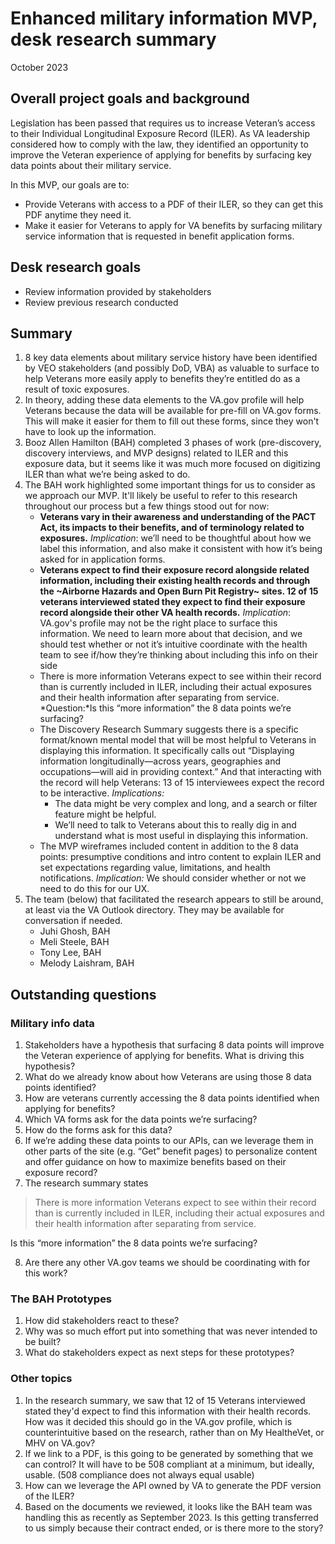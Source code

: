 # Enhanced military information MVP, desk research summary

October 2023

## Overall project goals and background
Legislation has been passed that requires us to increase Veteran’s access to their Individual Longitudinal Exposure Record \(ILER\). As VA leadership considered how to comply with the law, they identified an opportunity to improve the Veteran experience of applying for benefits by surfacing key data points about their military service.

In this MVP, our goals are to:
- Provide Veterans with access to a PDF of their ILER, so they can get this PDF anytime they need it.
- Make it easier for Veterans to apply for VA benefits by surfacing military service information that is requested in benefit application forms.

## Desk research goals
- Review information provided by stakeholders
- Review previous research conducted
## Summary

1. 8 key data elements about military service history have been identified by VEO stakeholders (and possibly DoD, VBA) as valuable to surface to help Veterans more easily apply to benefits they’re entitled do as a result of toxic exposures. 
2. In theory, adding these data elements to the VA.gov profile will help Veterans because the data will be available for pre-fill on VA.gov forms. This will make it easier for them to fill out these forms, since they won't have to look up the information.
3. Booz Allen Hamilton (BAH) completed 3 phases of work (pre-discovery, discovery interviews, and MVP designs) related to ILER and this exposure data, but it seems like it was much more focused on digitizing ILER than what we’re being asked to do.  
4. The BAH work highlighted some important things for us to consider as we approach our MVP.  It'll likely be useful to refer to this research throughout our process but a few things stood out for now:
   - **Veterans vary in their awareness and understanding of the PACT Act, its impacts to their benefits, and of terminology related to exposures.**
     *Implication*: we’ll need to be thoughtful about how we label this information, and also make it consistent with how it’s being asked for in application forms.
   - **Veterans expect to find their exposure record alongside related information, including their existing health records and through the ~Airborne Hazards and Open Burn Pit Registry~ sites. 12 of 15 veterans interviewed stated they expect to find their exposure record alongside their other VA health records.** 
     *Implication*: VA.gov's profile may not be the right place to surface this information. We need to learn more about that decision, and we should test whether or not it’s intuitive  coordinate with the health team to see if/how they’re thinking about including this info on their side
   - There is more information Veterans expect to see within their record than is currently included in ILER, including their actual exposures and their health information after separating from service.
     *Question:*Is this “more information” the 8 data points we’re surfacing?
   - The Discovery Research Summary suggests there is a specific format/known mental model that will be most helpful to Veterans in displaying this information. It specifically calls out “Displaying information longitudinally—across years, geographies and occupations—will aid in providing context.” And that interacting with the record will help Veterans: 13 of 15 interviewees expect the record to be interactive.
     *Implications:*
     - The data might be very complex and long, and a search or filter feature might be helpful.
     - We’ll need to talk to Veterans about this to really dig in and understand what is most useful in displaying this information.	
   - The MVP wireframes included content in addition to the 8 data points: presumptive conditions and intro content to explain ILER and set expectations regarding value, limitations, and health notifications. 
     *Implication:* We should consider whether or not we need to do this for our UX.
5. The team (below) that facilitated the research appears to still be around, at least via the VA Outlook directory. They may be available for conversation if needed.
   - Juhi Ghosh, BAH 
   - Meli Steele, BAH 
   - Tony Lee, BAH 
   - Melody Laishram, BAH

## Outstanding questions

### Military info data
1. Stakeholders have a hypothesis that surfacing 8 data points will improve the Veteran experience of applying for benefits. What is driving this hypothesis?
2. What do we already know about how Veterans are using those 8 data points identified?
3. How are veterans currently accessing the 8 data points identified when applying for benefits?
4. Which VA forms ask for the data points we’re surfacing? 
5. How do the forms ask for this data? 
6. If we’re adding these data points to our APIs, can we leverage them in other parts of the site (e.g. “Get” benefit pages) to personalize content and offer guidance on how to maximize benefits based on their exposure record?
7. The research summary states
> There is more information Veterans expect to see within their record than is currently included in ILER, including their actual exposures and their health information after separating from service. 
> 
Is this “more information” the 8 data points we’re surfacing?

8. Are there any other VA.gov teams we should be coordinating with for this work?

### The BAH Prototypes
1. How did stakeholders react to these?
2. Why was so much effort put into something that was never intended to be built?
3. What do stakeholders expect as next steps for these prototypes?

### Other topics
1. In the research summary, we saw that 12 of 15 Veterans interviewed stated they'd expect to find this information with their health records. How was it decided this should go in the VA.gov profile, which is counterintuitive based on the research, rather than on My HealtheVet, or MHV on VA.gov?
2. If we link to a PDF, is this going to be generated by something that we can control? It will have to be 508 compliant at a minimum, but ideally, usable. (508 compliance does not always equal usable)
3. How can we leverage the API owned by VA to generate the PDF version of the ILER?
4. Based on the documents we reviewed, it looks like the BAH team was handling this as recently as September 2023. Is this getting transferred to us simply because their contract ended, or is there more to the story?
